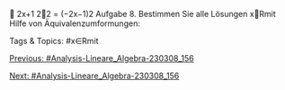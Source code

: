 
2x+1
22
= (−2x−1)2
Aufgabe 8. Bestimmen Sie alle Lösungen x∈Rmit Hilfe von Äquivalenzumformungen:

   Tags & Topics:
   #x∈Rmit

[Previous: #Analysis-Lineare_Algebra-230308_156](Analysis-Lineare_Algebra-230308_156.md)

[Next: #Analysis-Lineare_Algebra-230308_156](Analysis-Lineare_Algebra-230308_156.md)
